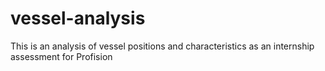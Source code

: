# vessel-analysis
This is an analysis of vessel positions and characteristics as an internship assessment for Profision
